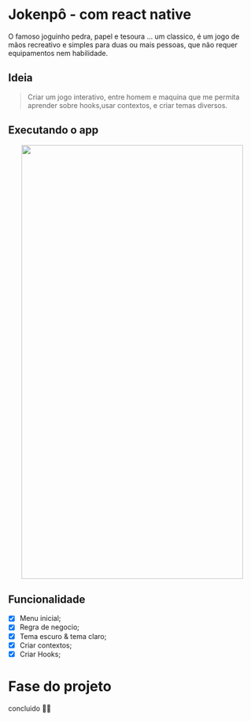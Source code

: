 # Jokenpô - com react native
O famoso joguinho pedra, papel e tesoura ... um classico, é um jogo de mãos recreativo e simples para duas ou mais pessoas, que não requer equipamentos nem habilidade.

## Ideia
> Criar um jogo interativo, entre homem e maquina que me permita aprender sobre hooks,usar contextos, e criar temas diversos.

## Executando o app

<p align="center">

<img align="center" src="https://user-images.githubusercontent.com/68440141/160184962-be6b02fe-e319-4859-8acb-3eaa60cf9d72.gif" width="450" height="880"/>

<p/>


## Funcionalidade

- [X] Menu inicial;
- [X] Regra de negocio;
- [X] Tema escuro & tema claro;
- [X] Criar contextos;
- [X] Criar Hooks;

# Fase do projeto

 concluido 🚀🚀
